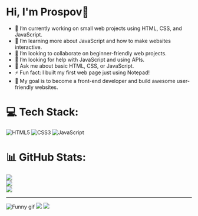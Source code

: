 # Hi, I'm Prospov👋

- 🔭 I’m currently working on small web projects using HTML, CSS, and JavaScript.
- 🌱 I’m learning more about JavaScript and how to make websites interactive.
- 👯 I’m looking to collaborate on beginner-friendly web projects.
- 🤔 I’m looking for help with JavaScript and using APIs.
- 💬 Ask me about basic HTML, CSS, or JavaScript.
- ⚡ Fun fact: I built my first web page just using Notepad!
- 🎯 My goal is to become a front-end developer and build awesome user-friendly websites.

# 💻 Tech Stack:
![HTML5](https://img.shields.io/badge/html5-%23E34F26.svg?style=for-the-badge&logo=html5&logoColor=white) ![CSS3](https://img.shields.io/badge/css3-%231572B6.svg?style=for-the-badge&logo=css3&logoColor=white) ![JavaScript](https://img.shields.io/badge/javascript-%23323330.svg?style=for-the-badge&logo=javascript&logoColor=%23F7DF1E)
# 📊 GitHub Stats:
![](https://github-readme-stats.vercel.app/api?username=itsprospov&theme=default&hide_border=false&include_all_commits=false&count_private=false)<br/>
![](https://nirzak-streak-stats.vercel.app/?user=itsprospov&theme=default&hide_border=false)<br/>
![](https://github-readme-stats.vercel.app/api/top-langs/?username=itsprospov&theme=default&hide_border=false&include_all_commits=false&count_private=false&layout=compact)

---
![Funny gif](https://i.gifer.com/33HU.gif)
[![](https://visitcount.itsvg.in/api?id=itsprospov&icon=0&color=0)](https://visitcount.itsvg.in)
![](https://komarev.com/ghpvc/?username=itsprospov&color=green)


<!-- Proudly created with GPRM ( https://gprm.itsvg.in ) -->




